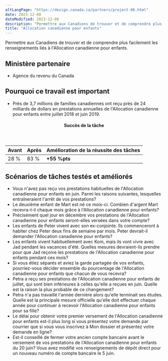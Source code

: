 ```yaml
---
altLangPage: "https://design.canada.ca/partners/project-06.html"
date: 2023-12-08
dateModified: 2023-12-08
description: "Permettre aux Canadiens de trouver et de comprendre plus facilement les renseignements liés à l'Allocation canadienne pour enfants."
title: "Allocation canadienne pour enfants"
---
```

<p>Permettre aux Canadiens de trouver et de comprendre plus facilement les renseignements liés à l'Allocation canadienne pour enfants.</p>
<h2>Ministère partenaire</h2>
<ul>
  <li>Agence du revenu du Canada</li>
</ul>
<h2>Pourquoi ce travail est important</h2>
<ul>
  <li>Près de 3,7 millions de familles canadiennes ont reçu près de 24 milliards de dollars en prestations annuelles de l'Allocation canadienne pour enfants entre juillet 2018 et juin 2019.</li>
</ul>
<div class="row mrgn-tp-lg mrgn-bttm-lg">
  <div class="col-md-8">
    <div class="panel panel-success">
      <header class="panel-heading">
        <h4 class="panel-title text-center">Succès de la tâche</h4>
      </header>
      <table class="table">
        <thead>
          <tr>
            <th scope="col" class="col-md-3">Avant</th>
            <th scope="col" class="col-md-3">Après</th>
            <th scope="col" class="col-md-6">Amélioration de la réussite des tâches</th>
          </tr>
        </thead>
        <tbody>
          <tr>
            <td class="table-smnum">28&nbsp;%</td>
            <td class="table-smnum">83&nbsp;%</td>
            <td class="table-smnum"><span class="text-success"><strong>+55&nbsp;%pts</strong></span></td>
          </tr>
        </tbody>
      </table>
    </div>
  </div>
</div>
<h2>Scénarios de tâches testés et améliorés</h2>
<ul class="lst-spcd">
  <li>Vous n'avez pas reçu vos prestations habituelles de l'Allocation canadienne pour enfants en juin. Parmi les raisons suivantes, lesquelles entraîneraient l'arrêt de vos prestations?</li>
  <li>Le deuxième enfant de Mart est né ce mois-ci. Combien d'argent Mart recevra-t-il chaque mois grâce à l'Allocation canadienne pour enfants?</li>
  <li>Précisément quel jour en décembre vos prestations de l'Allocation canadienne pour enfants seront-elles versées dans votre compte?</li>
  <li>Les enfants de Peter vivent avec son ex-conjointe. Ils commenceront à habiter chez Peter deux fins de semaine par mois. Peter devrait-il demander l'Allocation canadienne pour enfants?</li>
  <li>Les enfants vivent habituellement avec Kom, mais ils vont vivre avec Jad pendant les vacances d'été. Quelles mesures devraient-ils prendre pour que Jad reçoive les prestations de l'Allocation canadienne pour enfants pendant ces mois?</li>
  <li>Si vous étiez séparés et aviez la garde partagée de vos enfants, pourriez-vous décider ensemble du pourcentage de l'Allocation canadienne pour enfants que chacun de vous recevra?</li>
  <li>Petra a reçu ses prestations de l'Allocation canadienne pour enfants de juillet, qui sont bien inférieures à celles qu'elle a reçues en juin. Quelle est la raison la plus probable de ce changement?</li>
  <li>Petra n'a pas travaillé l'année dernière alors qu'elle terminait ses études. Quelle est la principale mesure officielle qu'elle doit effectuer chaque année pour continuer à recevoir l'Allocation canadienne pour enfants pour sa fille?</li>
  <li>Le délai pour obtenir votre premier versement de l'Allocation canadienne pour enfants est-il plus long si vous présentez votre demande par courrier que si vous vous inscrivez à Mon dossier et présentez votre demande en ligne?</li>
  <li>Est-il conseillé de fermer votre ancien compte bancaire avant le versement de vos prestations de l'Allocation canadienne pour enfants du 20 juin? Vous avez modifié vos renseignements de dépôt direct pour un nouveau numéro de compte bancaire le 5 juin.</li>
</ul>